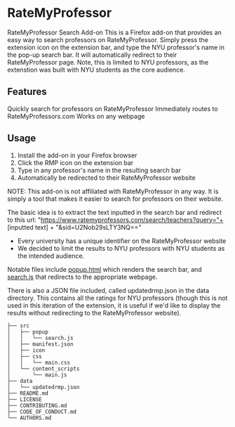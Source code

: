 # RateMyProfessor 
RateMyProfessor Search Add-on
This is a Firefox add-on that provides an easy way to search professors on RateMyProfessor. Simply press the extension icon on the extension bar, and type the NYU professor's name in the pop-up search bar. It will automatically redirect to their RateMyProfessor page. Note, this is limited to NYU professors, as the extenstion was built with NYU students as the core audience.

## Features
Quickly search for professors on RateMyProfessor
Immediately routes to RateMyProfessors.com
Works on any webpage

## Usage
1. Install the add-on in your Firefox browser
2. Click the RMP icon on the extension bar
3. Type in any professor's name in the resulting search bar
4. Automatically be redirected to their RateMyProfessor website

NOTE: This add-on is not affiliated with RateMyProfessor in any way. It is simply a tool that makes it easier to search for professors on their website.

The basic idea is to extract the text inputted in the search bar and redirect to this url: "https://www.ratemyprofessors.com/search/teachers?query="+ [inputted text] + "&sid=U2Nob29sLTY3NQ=="
- Every university has a unique identifier on the RateMyProfessor website
- We decided to limit the results to NYU professors with NYU students as the intended audience.

Notable files include [popup.html](src/popup/popup.html) which renders the search bar, and [search.js](src/popup/search.js) that redirects to the appropriate webpage. 

There is also a JSON file included, called updatedrmp.json in the data directory. This contains all the ratings for NYU professors (though this is not used in this iteration of the extension, it is useful if we'd like to display the results without redirecting to the RateMyProfessor website).

```
├── src
│   ├── popup
│   │   └── search.js
│   ├── manifest.json
│   ├── icon
│   ├── css
│   │   └── main.css
│   └── content_scripts
│       └── main.js
├── data
│   └── updatedrmp.json
├── README.md
├── LICENSE
├── CONTRIBUTING.md
├── CODE_OF_CONDUCT.md
└── AUTHORS.md
```